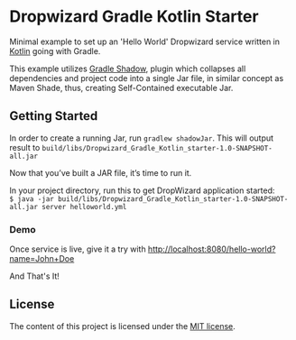 # Dropwizard Gradle Kotlin Starter

Minimal example to set up an 'Hello World' Dropwizard service written in [Kotlin](https://github.com/JetBrains/kotlin) going with Gradle. 

This example utilizes [Gradle Shadow](https://github.com/johnrengelman/shadow), plugin which collapses all dependencies and project code into a single Jar file, in similar concept as Maven Shade, thus, creating Self-Contained executable Jar.

## Getting Started

In order to create a running Jar, run `gradlew shadowJar`. This will output result to `build/libs/Dropwizard_Gradle_Kotlin_starter-1.0-SNAPSHOT-all.jar`

Now that you’ve built a JAR file, it’s time to run it.

In your project directory, run this to get DropWizard application started:   
`$ java -jar build/libs/Dropwizard_Gradle_Kotlin_starter-1.0-SNAPSHOT-all.jar server helloworld.yml` 

### Demo
Once service is live, give it a try with [http://localhost:8080/hello-world?name=John+Doe](http://localhost:8080/hello-world?name=John+Doe)

And That's It! 

## License
The content of this project is licensed under the [MIT license](LICENSE.md). 
